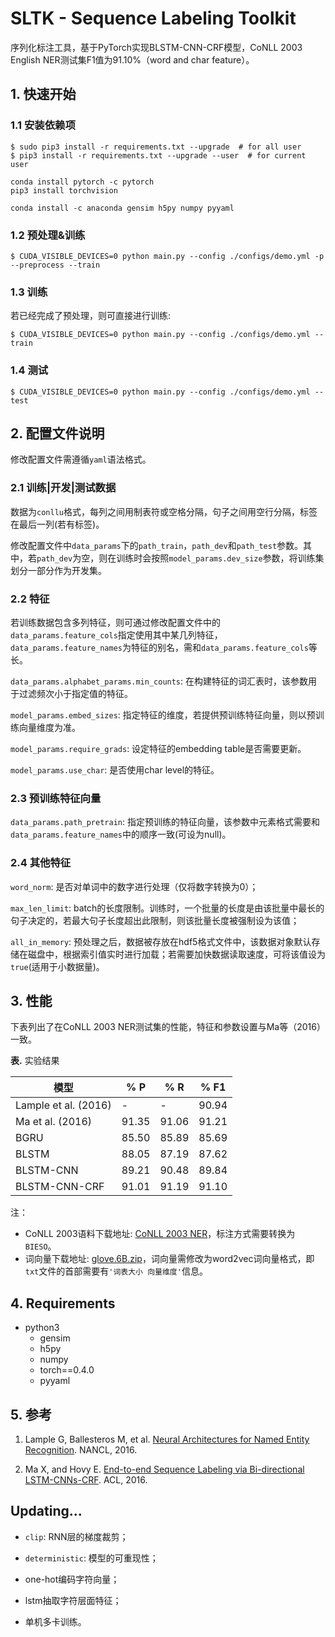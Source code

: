 # SLTK - Sequence Labeling Toolkit

序列化标注工具，基于PyTorch实现BLSTM-CNN-CRF模型，CoNLL 2003 English NER测试集F1值为91.10%（word and char feature）。

## 1. 快速开始

### 1.1 安装依赖项

    $ sudo pip3 install -r requirements.txt --upgrade  # for all user
    $ pip3 install -r requirements.txt --upgrade --user  # for current user

    conda install pytorch -c pytorch
    pip3 install torchvision

    conda install -c anaconda gensim h5py numpy pyyaml
### 1.2 预处理&训练

    $ CUDA_VISIBLE_DEVICES=0 python main.py --config ./configs/demo.yml -p --preprocess --train

### 1.3 训练

若已经完成了预处理，则可直接进行训练:

    $ CUDA_VISIBLE_DEVICES=0 python main.py --config ./configs/demo.yml --train

### 1.4 测试

    $ CUDA_VISIBLE_DEVICES=0 python main.py --config ./configs/demo.yml --test


## 2. 配置文件说明

修改配置文件需遵循`yaml`语法格式。

### 2.1 训练|开发|测试数据

数据为`conllu`格式，每列之间用制表符或空格分隔，句子之间用空行分隔，标签在最后一列(若有标签)。

修改配置文件中`data_params`下的`path_train`，`path_dev`和`path_test`参数。其中，若`path_dev`为空，则在训练时会按照`model_params.dev_size`参数，将训练集划分一部分作为开发集。

### 2.2 特征

若训练数据包含多列特征，则可通过修改配置文件中的`data_params.feature_cols`指定使用其中某几列特征，`data_params.feature_names`为特征的别名，需和`data_params.feature_cols`等长。

`data_params.alphabet_params.min_counts`: 在构建特征的词汇表时，该参数用于过滤频次小于指定值的特征。

`model_params.embed_sizes`: 指定特征的维度，若提供预训练特征向量，则以预训练向量维度为准。

`model_params.require_grads`: 设定特征的embedding table是否需要更新。

`model_params.use_char`: 是否使用char level的特征。

### 2.3 预训练特征向量

`data_params.path_pretrain`: 指定预训练的特征向量，该参数中元素格式需要和`data_params.feature_names`中的顺序一致(可设为null)。

### 2.4 其他特征

`word_norm`: 是否对单词中的数字进行处理（仅将数字转换为0）；

`max_len_limit`: batch的长度限制。训练时，一个批量的长度是由该批量中最长的句子决定的，若最大句子长度超出此限制，则该批量长度被强制设为该值；

`all_in_memory`: 预处理之后，数据被存放在hdf5格式文件中，该数据对象默认存储在磁盘中，根据索引值实时进行加载；若需要加快数据读取速度，可将该值设为`true`(适用于小数据量)。


## 3. 性能

下表列出了在CoNLL 2003 NER测试集的性能，特征和参数设置与Ma等（2016）一致。

**表.** 实验结果

| 模型 | % P | % R | % F1 |
| ------------ | ------------ | ------------ | ------------ |
| Lample et al. (2016) | -| - | 90.94 |
| Ma et al. (2016) | 91.35 | 91.06 | 91.21 |
| BGRU | 85.50 | 85.89 | 85.69 |
| BLSTM | 88.05 | 87.19 | 87.62 |
| BLSTM-CNN | 89.21 | 90.48 | 89.84 |
| BLSTM-CNN-CRF | 91.01 | 91.19 | 91.10 |

注：

 - CoNLL 2003语料下载地址: [CoNLL 2003 NER](https://www.clips.uantwerpen.be/conll2003/ner/)，标注方式需要转换为`BIESO`。
 - 词向量下载地址: [glove.6B.zip](http://nlp.stanford.edu/data/glove.6B.zip)，词向量需修改为word2vec词向量格式，即`txt`文件的首部需要有`'词表大小 向量维度'`信息。

## 4. Requirements

 - python3
    - gensim
    - h5py
    - numpy
    - torch==0.4.0
    - pyyaml


## 5. 参考

1. Lample G, Ballesteros M, et al. [Neural Architectures for Named Entity Recognition](http://www.aclweb.org/anthology/N/N16/N16-1030.pdf). NANCL, 2016.

2. Ma X, and Hovy E. [End-to-end Sequence Labeling via Bi-directional LSTM-CNNs-CRF](http://www.aclweb.org/anthology/P/P16/P16-1101.pdf). ACL, 2016.

## Updating...

 - `clip`: RNN层的梯度裁剪；

 - `deterministic`: 模型的可重现性；

 - one-hot编码字符向量；

 - lstm抽取字符层面特征；

 - 单机多卡训练。
